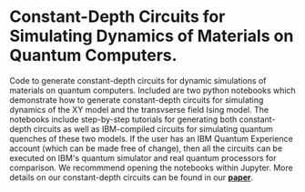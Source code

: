 # Constant-Depth Circuits for Simulating Dynamics of Materials on Quantum Computers. 
Code to generate constant-depth circuits for dynamic simulations of materials on quantum computers.  Included are two python notebooks which demonstrate how to generate constant-depth circuits for simulating dynamics of the XY model and the transvserse field Ising model.  The notebooks include step-by-step tutorials for generating both constant-depth circuits as well as IBM-compiled circuits for simulating quantum quenches of these two models.  If the user has an IBM Quantum Experience account (which can be made free of change), then all the circuits can be executed on IBM's quantum simulator and real quantum processors for comparison.  We recommmend opening the notebooks within Jupyter. More details on our constant-depth circuits can be found in our **[paper](https://arxiv.org/abs/2103.07429)**.  
